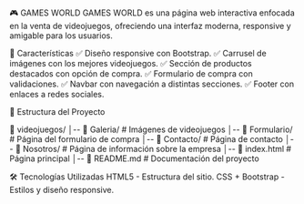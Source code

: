 🎮 GAMES WORLD
GAMES WORLD es una página web interactiva enfocada en la venta de videojuegos, ofreciendo una interfaz moderna, responsive y amigable para los usuarios.

📌 Características
✅ Diseño responsive con Bootstrap.
✅ Carrusel de imágenes con los mejores videojuegos.
✅ Sección de productos destacados con opción de compra.
✅ Formulario de compra con validaciones.
✅ Navbar con navegación a distintas secciones.
✅ Footer con enlaces a redes sociales.

📁 Estructura del Proyecto

📂 videojuegos/
│-- 📂 Galeria/                # Imágenes de videojuegos
│-- 📂 Formulario/             # Página del formulario de compra
│-- 📂 Contacto/               # Página de contacto
│-- 📂 Nosotros/               # Página de información sobre la empresa
│-- 📄 index.html              # Página principal
│-- 📄 README.md               # Documentación del proyecto

🛠️ Tecnologías Utilizadas
HTML5 - Estructura del sitio.
CSS + Bootstrap - Estilos y diseño responsive.


